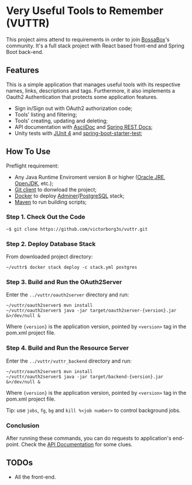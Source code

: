 # Very Useful Tools to Remember (VUTTR)

This project aims attend to requirements in order to join [BossaBox](https://bossabox.com/)'s community. It's a full stack project with React based front-end and Spring Boot back-end.

## Features

This is a simple application that manages useful tools with its respective names, links, descriptions and tags. Furthermore, it also implements a Oauth2 Authentication that protects some application features.

- Sign in/Sign out with OAuth2 authorization code;
- Tools' listing and filtering;
- Tools' creating, updating and deleting;
- API documentation with [AsciiDoc](http://asciidoc.org/) and [Spring REST Docs](https://spring.io/projects/spring-restdocs);
- Unity tests with [JUnit 4](https://junit.org/junit4/) and [spring-boot-starter-test](https://docs.spring.io/spring-boot/docs/1.5.7.RELEASE/reference/html/boot-features-testing.html);

## How To Use

Preflight requirement: 
- Any Java Runtime Enviroment version 8 or higher ([Oracle JRE](https://www.oracle.com/technetwork/pt/java/javase/downloads/jre8-downloads-2133155.html), [OpenJDK](https://openjdk.java.net/install/), etc.);
- [Git client](https://git-scm.com/) to donwload the project;
- [Docker](https://docs.docker.com/) to deploy [Adminer](https://www.adminer.org/)/[PostgreSQL](https://www.postgresql.org/) stack;
- [Maven](https://maven.apache.org/download.cgi) to run building scripts;


### Step 1. Check Out the Code

```console
~$ git clone https://github.com/victorborg3s/vuttr.git
```

### Step 2. Deploy Database Stack
From downloaded project directory:

```console
~/vuttr$ docker stack deploy -c stack.yml postgres
```

### Step 3. Build and Run the OAuth2Server
Enter the `../vuttr/oauth2server` directory and run:
```console
~/vuttr/oauth2server$ mvn install
~/vuttr/oauth2server$ java -jar target/oauth2server-{version}.jar &>/dev/null &
```
Where `{version}` is the application version, pointed by `<version>` tag in the pom.xml project file.

### Step 4. Build and Run the Resource Server
Enter the `../vuttr/vuttr_backend` directory and run:
```console
~/vuttr/oauth2server$ mvn install
~/vuttr/oauth2server$ java -jar target/backend-{version}.jar &>/dev/null &
```
Where `{version}` is the application version, pointed by `<version>` tag in the pom.xml project file.

Tip: use `jobs`, `fg`, `bg` and `kill %<job number>` to control background jobs.

### Conclusion

After running these commands, you can do requests to application's end-point. Check the [API Documentation](http://htmlpreview.github.io/?https://github.com/victorborg3s/vuttr/blob/master/vuttr_backend/target/generated-docs/index.html) for some clues.

## TODOs

- All the front-end.
